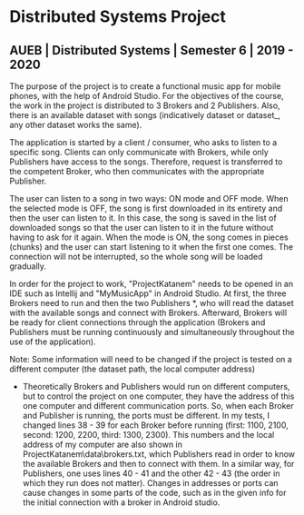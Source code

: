 # Distributed Systems Project
## AUEB | Distributed Systems | Semester 6 | 2019 - 2020

The purpose of the project is to create a functional music app for mobile phones, with the help of Android Studio.
For the objectives of the course, the work in the project is distributed to 3 Brokers and 2 Publishers. Also, there is an available dataset with songs 
(indicatively dataset or dataset_, any other dataset works the same).

The application is started by a client / consumer, who asks to listen to a specific song. Clients can only communicate with Brokers, while only Publishers have access to the songs. Therefore, request is transferred to the competent Broker, who then communicates with the appropriate Publisher. 

The user can listen to a song in two ways: ON mode and OFF mode. When the selected mode is OFF, the song is first downloaded in its entirety and then the user can listen to it. 
Ιn this case, the song is saved in the list of downloaded songs so that the user can listen to it in the future without having to ask for it again. When the mode is ON, the song comes in pieces (chunks) and the user can start listening to it when the first one comes. The connection will not be interrupted, so the whole song will be loaded gradually.

In order for the project to work, "ProjectKatanem" needs to be opened in an IDE such as Intellij and "MyMusicApp" in Android Studio. At first, the three Brokers need to run and then the two Publishers *, who will read the dataset with the available songs and connect with Brokers. Afterward, Brokers will be ready for client connections through the application (Brokers and Publishers must be running continuously and simultaneously throughout the use of the application). 

Note: Some information will need to be changed if the project is tested on a different computer (the dataset path, the local computer address)

* Theoretically Brokers and Publishers would run on different computers, but to control the project on one computer, they have the address of this one computer and different communication ports. So, when each Broker and Publisher is running, the ports must be different. In my tests, I changed lines 38 - 39 for each Broker before running (first: 1100, 2100, second: 1200, 2200, third: 1300, 2300). This numbers and the local address of my computer are also shown in ProjectKatanem\data\brokers.txt, which Publishers read in order to know the available Brokers and then to connect with them. In a similar way, for Publishers, one uses lines 40 - 41 and the other 42 - 43 (the order in which they run does not matter). Changes in addresses or ports can cause changes in some parts of the code, such as in the given info for the initial connection with a broker in Android studio. 
